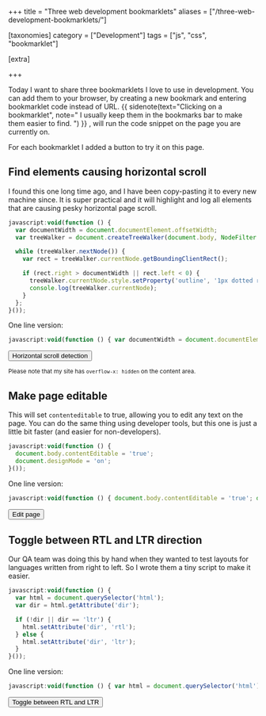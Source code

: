 +++
title = "Three web development bookmarklets"
aliases = ["/three-web-development-bookmarklets/"]

[taxonomies]
category = ["Development"]
tags = ["js", "css", "bookmarklet"]

[extra]

+++

Today I want to share three bookmarklets I love to use in development. You can add them to your browser, by creating a new bookmark and entering bookmarklet code instead of URL.
{{ sidenote(text="Clicking on a bookmarklet", note="
I usually keep them in the bookmarks bar to make them easier to find.
") }}
, will run the code snippet on the page you are currently on.

For each bookmarklet I added a button to try it on this page.

<!-- more -->

## Find elements causing horizontal scroll

I found this one long time ago, and I have been copy-pasting it to every new machine since. It is super practical and it will highlight and log all elements that are causing pesky horizontal page scroll.

```js
javascript:void(function () {
  var documentWidth = document.documentElement.offsetWidth;
  var treeWalker = document.createTreeWalker(document.body, NodeFilter.SHOW_ELEMENT);

  while (treeWalker.nextNode()) {
    var rect = treeWalker.currentNode.getBoundingClientRect();

    if (rect.right > documentWidth || rect.left < 0) {
      treeWalker.currentNode.style.setProperty('outline', '1px dotted red', 'important');
      console.log(treeWalker.currentNode);
    }
  };
}());
```

One line version:

```js
javascript:void(function () { var documentWidth = document.documentElement.offsetWidth; var treeWalker = document.createTreeWalker(document.body, NodeFilter.SHOW_ELEMENT); while (treeWalker.nextNode()) { var rect = treeWalker.currentNode.getBoundingClientRect(); if (rect.right > documentWidth || rect.left < 0) { treeWalker.currentNode.style.setProperty('outline', '1px dotted red', 'important'); console.log(treeWalker.currentNode); } }; }());
```

<button class="btn btn--sm btn--empty" onClick="javascript:void(function () { var documentWidth = document.documentElement.offsetWidth; var treeWalker = document.createTreeWalker(document.body, NodeFilter.SHOW_ELEMENT); while (treeWalker.nextNode()) { var rect = treeWalker.currentNode.getBoundingClientRect(); if (rect.right > documentWidth || rect.left < 0) { treeWalker.currentNode.style.setProperty('outline', '1px dotted red', 'important'); console.log(treeWalker.currentNode); } }; }());">Horizontal scroll detection</button>

<small>Please note that my site has `overflow-x: hidden` on the content area.</small>

## Make page editable

This will set `contenteditable` to true, allowing you to edit any text on the page. You can do the same thing using developer tools, but this one is just a little bit faster (and easier for non-developers).

```js
javascript:void(function () {
  document.body.contentEditable = 'true';
  document.designMode = 'on';
}());
```

One line version:

```js
javascript:void(function () { document.body.contentEditable = 'true'; document.designMode = 'on'; }());
```

<button class="btn btn--sm btn--empty" onClick="javascript:void(function () { document.body.contentEditable = 'true'; document.designMode = 'on'; }());">Edit page</button>

## Toggle between RTL and LTR direction

Our QA team was doing this by hand when they wanted to test layouts for languages written from right to left. So I wrote them a tiny script to make it easier.

```js
javascript:void(function () {
  var html = document.querySelector('html');
  var dir = html.getAttribute('dir');

  if (!dir || dir == 'ltr') {
    html.setAttribute('dir', 'rtl');
  } else {
    html.setAttribute('dir', 'ltr');
  }
}());
```

One line version:

```js
javascript:void(function () { var html = document.querySelector('html'); var dir = html.getAttribute('dir'); if (!dir || dir == 'ltr') { html.setAttribute('dir', 'rtl'); } else { html.setAttribute('dir', 'ltr'); } }());
```

<button class="btn btn--sm btn--empty" onClick="javascript:void(function () { var html = document.querySelector('html'); var dir = html.getAttribute('dir'); if (!dir || dir == 'ltr') { html.setAttribute('dir', 'rtl'); } else { html.setAttribute('dir', 'ltr'); } }());">Toggle between RTL and LTR</button>
